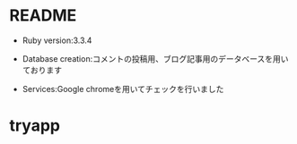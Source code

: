 # README

* Ruby version:3.3.4

* Database creation:コメントの投稿用、ブログ記事用のデータベースを用いております

* Services:Google chromeを用いてチェックを行いました

# tryapp
